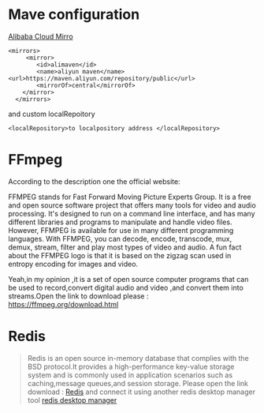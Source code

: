 

# Mave configuration
[Alibaba Cloud Mirro](https://developer.aliyun.com/mvn/guide)
```
<mirrors>
	 <mirror>
		<id>alimaven</id>
		<name>aliyun maven</name>
<url>https://maven.aliyun.com/repository/public</url>
		<mirrorOf>central</mirrorOf>
	</mirror>
  </mirrors>
```
and  custom localRepoitory 
```
<localRepository>to localpository address </localRepository>
``` 
# FFmpeg

 According to the description one the official website:
 
FFMPEG stands for Fast Forward Moving Picture Experts Group. It is a free and open source software project that offers many tools for video and audio processing. It's designed to run on a command line interface, and has many different libraries and programs to manipulate and handle video files. However, FFMPEG is available for use in many different programming languages. With FFMPEG, you can decode, encode, transcode, mux, demux, stream, filter and play most types of video and audio. A fun fact about the FFMPEG logo is that it is based on the zigzag scan used in entropy encoding for images and video.

Yeah,in my opinion ,it is a set of open source computer programs that can be used to record,convert digital audio and video ,and convert them into streams.Open the link to download please : https://ffmpeg.org/download.html 


# Redis

> Redis is  an open source in-memory database that complies with the BSD protocol.It provides a high-performance key-value storage system and is commonly used in application scenarios such as caching,message queues,and session storage.
> Please open the link download : [Redis](https://github.com/tporadowski)  and  connect it using another redis desktop manager tool [redis desktop manager](https://goanother.com/cn/#download)


                                               











